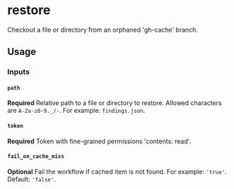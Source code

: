 # restore

Checkout a file or directory from an orphaned 'gh-cache' branch.

## Usage

### Inputs

#### `path`

**Required** Relative path to a file or directory to restore. Allowed characters are `A-Za-z0-9._/-`. For example: `findings.json`.

#### `token`

**Required** Token with fine-grained permissions 'contents: read'.

#### `fail_on_cache_miss`

**Optional** Fail the workflow if cached item is not found. For example: `'true'`. Default: `'false'`.
